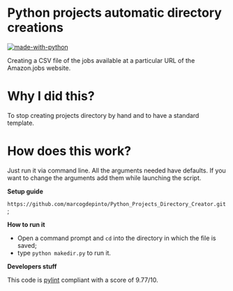 # Python projects automatic directory creations

[![made-with-python](https://img.shields.io/badge/Made%20with-Python-1f425f.svg)](https://www.python.org/)

Creating a CSV file of the jobs available at a particular URL of the Amazon.jobs website.

# Why I did this?
To stop creating projects directory by hand and to have a standard template.

# How does this work?
Just run it via command line. All the arguments needed have defaults. If you want to change the arguments add them while launching the script.

**Setup guide**

```https://github.com/marcogdepinto/Python_Projects_Directory_Creator.git```;

**How to run it**
- Open a command prompt and ```cd``` into the directory in which the file is saved;
- type ```python makedir.py``` to run it.

**Developers stuff**

This code is [pylint](https://www.pylint.org/) compliant with a score of 9.77/10.